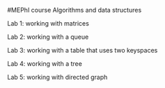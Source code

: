 #MEPhI course Algorithms and data structures

Lab 1:
working with matrices

Lab 2:
working with a queue

Lab 3:
working with a table that uses two keyspaces

Lab 4:
working with a tree

Lab 5:
working with directed graph
